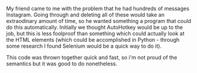 My friend came to me with the problem that he had hundreds of messages Instagram. Going through and deleting all of these would take an extraodinary amount of time, so he wanted something a program that could do this automatically. Initially we thought AutoHotkey would be up to the job, but this is less foolproof than something which could actually look at the HTML elements (which could be accomplished in Python - through some research I found Selenium would be a quick way to do it).

This code was thrown together quick and fast, so i'm not proud of the semantics but it was good to do nonetheless.

